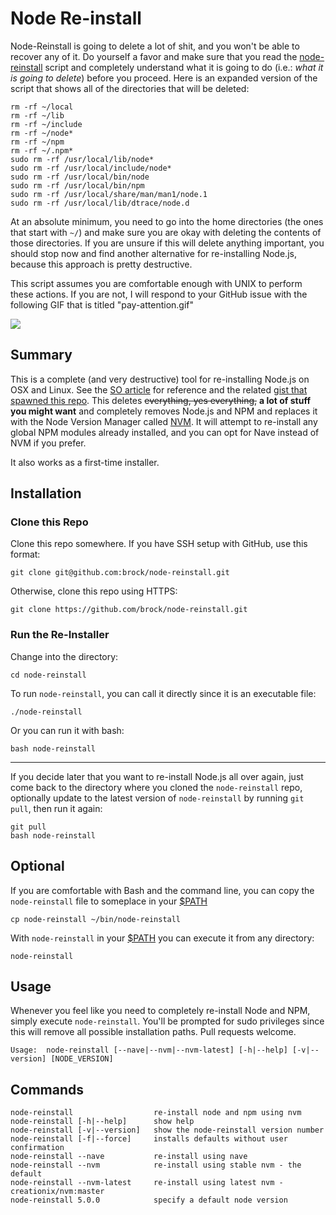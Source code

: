 # Node Re-install

Node-Reinstall is going to delete a lot of shit, and you won't be able to recover any of it. Do yourself a favor and make sure that you read the [node-reinstall](./node-reinstall) script and completely understand what it is going to do (i.e.: *what it is going to delete*) before you proceed. Here is an expanded version of the script that shows all of the directories that will be deleted:

```
rm -rf ~/local
rm -rf ~/lib
rm -rf ~/include
rm -rf ~/node*
rm -rf ~/npm
rm -rf ~/.npm*
sudo rm -rf /usr/local/lib/node*
sudo rm -rf /usr/local/include/node*
sudo rm -rf /usr/local/bin/node
sudo rm -rf /usr/local/bin/npm
sudo rm -rf /usr/local/share/man/man1/node.1
sudo rm -rf /usr/local/lib/dtrace/node.d
```

At an absolute minimum, you need to go into the home directories (the ones that start with `~/`) and make sure you are okay with deleting the contents of those directories. If you are unsure if this will delete anything important, you should stop now and find another alternative for re-installing Node.js, because this approach is pretty destructive.

This script assumes you are comfortable enough with UNIX to perform these actions. If you are not, I will respond to your GitHub issue with the following GIF that is titled "pay-attention.gif"  

![](img/pay-attention.gif)

## Summary
This is a complete (and very destructive) tool for re-installing Node.js on OSX and Linux. See the [SO article](http://stackoverflow.com/a/11178106/2083544) for reference and the related [gist that spawned this repo](https://gist.github.com/brock/5b1b70590e1171c4ab54). This deletes ~~everything, yes everything,~~ **a lot of stuff you might want** and completely removes Node.js and NPM and replaces it with the Node Version Manager called [NVM](https://github.com/creationix/nvm). It will attempt to re-install any global NPM modules already installed, and you can opt for Nave instead of NVM if you prefer.

It also works as a first-time installer.

## Installation

### Clone this Repo

Clone this repo somewhere. If you have SSH setup with GitHub, use this format:
```
git clone git@github.com:brock/node-reinstall.git
```

Otherwise, clone this repo using HTTPS:
```
git clone https://github.com/brock/node-reinstall.git
```

### Run the Re-Installer
Change into the directory:
```
cd node-reinstall
```

To run `node-reinstall`, you can call it directly since it is an executable file:

```
./node-reinstall
```

Or you can run it with bash:
```
bash node-reinstall
```
---
If you decide later that you want to re-install Node.js all over again, just come back to the directory where you cloned the `node-reinstall` repo, optionally update to the latest version of `node-reinstall` by running `git pull`, then run it again:

```
git pull
bash node-reinstall
```

## Optional
If you are comfortable with Bash and the command line, you can copy the `node-reinstall` file to someplace in your [$PATH](http://en.wikipedia.org/wiki/PATH_%28variable%29)
```
cp node-reinstall ~/bin/node-reinstall
```

With `node-reinstall` in your [$PATH](http://en.wikipedia.org/wiki/PATH_%28variable%29) you can execute it from any directory:
```
node-reinstall
```


## Usage

Whenever you feel like you need to completely re-install Node and NPM, simply execute `node-reinstall`. You'll be prompted for sudo privileges since this will remove all possible installation paths. Pull requests welcome.


    Usage:	node-reinstall [--nave|--nvm|--nvm-latest] [-h|--help] [-v|--version] [NODE_VERSION]

## Commands

	node-reinstall					re-install node and npm using nvm
	node-reinstall [-h|--help]		show help
	node-reinstall [-v|--version]	show the node-reinstall version number
	node-reinstall [-f|--force]		installs defaults without user confirmation
	node-reinstall --nave			re-install using nave
	node-reinstall --nvm			re-install using stable nvm - the default
	node-reinstall --nvm-latest		re-install using latest nvm - creationix/nvm:master
	node-reinstall 5.0.0			specify a default node version
